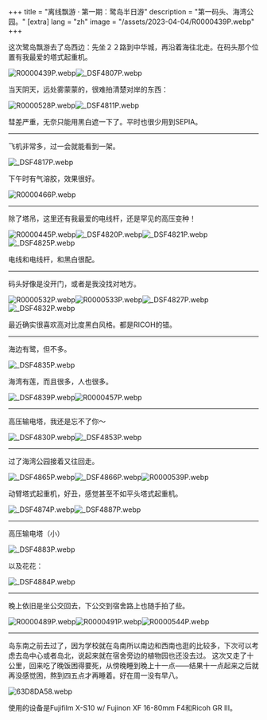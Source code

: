 +++
title = "离线飘游 &middot; 第一期：鹭岛半日游"
description = "第一码头、海湾公园。"
[extra]
lang = "zh"
image = "/assets/2023-04-04/R0000439P.webp"
+++

这次鹭岛飘游去了岛西边：先坐２２路到中华城，再沿着海往北走。在码头那个位置有我最爱的塔式起重机。

![R0000439P.webp](/assets/2023-04-04/R0000439P.webp)![_DSF4807P.webp](/assets/2023-04-04/_DSF4807P.webp)

当天阴天，远处雾蒙蒙的，很难拍清楚对岸的东西：

![R0000528P.webp](/assets/2023-04-04/R0000528P.webp)![_DSF4811P.webp](/assets/2023-04-04/_DSF4811P.webp)

彗差严重，无奈只能用黑白遮一下了。平时也很少用到SEPIA。

------

飞机非常多，过一会就能看到一架。

![_DSF4817P.webp](/assets/2023-04-04/_DSF4817P.webp)

下午时有气溶胶，效果很好。

![R0000466P.webp](/assets/2023-04-04/R0000466P.webp)

------

除了塔吊，这里还有我最爱的电线杆，还是罕见的高压变种！

![R0000445P.webp](/assets/2023-04-04/R0000445P.webp)![_DSF4820P.webp](/assets/2023-04-04/_DSF4820P.webp)![_DSF4821P.webp](/assets/2023-04-04/_DSF4821P.webp)![_DSF4825P.webp](/assets/2023-04-04/_DSF4825P.webp)

电线和电线杆，和黑白很配。

------

码头好像是没开门，或者是我没找对地方。

![R0000532P.webp](/assets/2023-04-04/R0000532P.webp)![R0000533P.webp](/assets/2023-04-04/R0000533P.webp)![_DSF4827P.webp](/assets/2023-04-04/_DSF4827P.webp)![_DSF4832P.webp](/assets/2023-04-04/_DSF4832P.webp)

最近确实很喜欢高对比度黑白风格。都是RICOH的错。

------

海边有鹭，但不多。

![_DSF4835P.webp](/assets/2023-04-04/_DSF4835P.webp)

海湾有莲，而且很多，人也很多。

![_DSF4839P.webp](/assets/2023-04-04/_DSF4839P.webp)![R0000457P.webp](/assets/2023-04-04/R0000457P.webp)

------

高压输电塔，我还是忘不了你～

![_DSF4830P.webp](/assets/2023-04-04/_DSF4830P.webp)![_DSF4853P.webp](/assets/2023-04-04/_DSF4853P.webp)

------

过了海湾公园接着又往回走。

![_DSF4865P.webp](/assets/2023-04-04/_DSF4865P.webp)![_DSF4866P.webp](/assets/2023-04-04/_DSF4866P.webp)![R0000539P.webp](/assets/2023-04-04/R0000539P.webp)

动臂塔式起重机，好丑，感觉甚至不如平头塔式起重机。

![_DSF4874P.webp](/assets/2023-04-04/_DSF4874P.webp)![_DSF4887P.webp](/assets/2023-04-04/_DSF4887P.webp)

------

高压输电塔（小）

![_DSF4883P.webp](/assets/2023-04-04/_DSF4883P.webp)

以及花花：

![_DSF4884P.webp](/assets/2023-04-04/_DSF4884P.webp)

------

晚上依旧是坐公交回去，下公交到宿舍路上也随手拍了些。

![R0000489P.webp](/assets/2023-04-04/R0000489P.webp)![R0000491P.webp](/assets/2023-04-04/R0000491P.webp)![R0000544P.webp](/assets/2023-04-04/R0000544P.webp)

------

岛东南之前去过了，因为学校就在岛南所以南边和西南也逛的比较多，下次可以考虑去岛中心或者岛北，说起来就在宿舍旁边的植物园也还没去过。
这次又走了十公里，回来吃了晚饭困得要死，从傍晚睡到晚上十一点——结果十一点起来之后就再没感觉困，熬到四五点才再睡着。好在周一没有早八。

![63D8DA58.webp](/assets/2023-04-04/63D8DA58.webp)

使用的设备是Fujifilm X-S10 w/ Fujinon XF 16-80mm F4和Ricoh GR III。